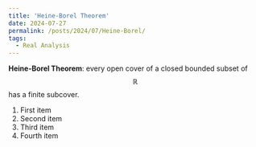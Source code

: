 ```yaml
---
title: 'Heine-Borel Theorem'
date: 2024-07-27
permalink: /posts/2024/07/Heine-Borel/
tags:
  - Real Analysis
---
```


**Heine-Borel Theorem**: every open cover of a closed bounded subset of $$\mathbb{R}$$ has a finite subcover. 

<ol>
  <li>First item</li>
  <li>Second item</li>
  <li>Third item</li>
  <li>Fourth item</li>
</ol>